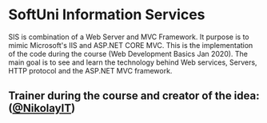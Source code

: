 # SoftUni Information Services
SIS is combination of a Web Server and MVC Framework. It purpose is to mimic Microsoft's IIS and ASP.NET CORE MVC. This is the implementation of the code during the course (Web Development Basics Jan 2020). The main goal is to see and learn the technology behind Web services, Servers, HTTP protocol and the ASP.NET MVC framework.

## Trainer during the course and creator of the idea: ([@NikolayIT](https://github.com/NikolayIT))
